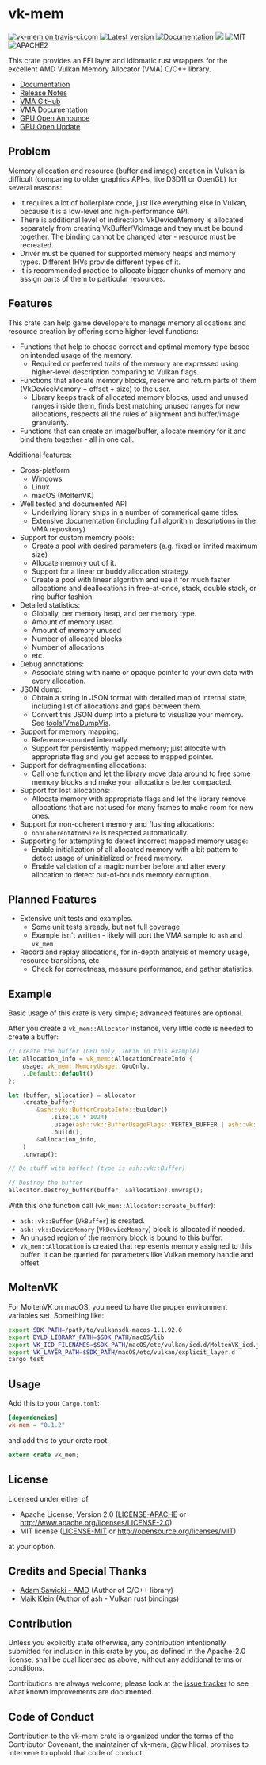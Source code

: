vk-mem
========

[![vk-mem on travis-ci.com](https://travis-ci.com/gwihlidal/vk-mem-rs.svg?branch=master)](https://travis-ci.com/gwihlidal/vk-mem-rs)
[![Latest version](https://img.shields.io/crates/v/vk-mem.svg)](https://crates.io/crates/vk-mem)
[![Documentation](https://docs.rs/vk-mem/badge.svg)](https://docs.rs/vk-mem)
[![](https://tokei.rs/b1/github/gwihlidal/vk-mem-rs)](https://github.com/gwihlidal/vk-mem-rs)
![MIT](https://img.shields.io/badge/license-MIT-blue.svg)
![APACHE2](https://img.shields.io/badge/license-APACHE2-blue.svg)

This crate provides an FFI layer and idiomatic rust wrappers for the excellent AMD Vulkan Memory Allocator (VMA) C/C++ library.

- [Documentation](https://docs.rs/vk-mem)
- [Release Notes](https://github.com/gwihlidal/vk-mem-rs/releases)
- [VMA GitHub](https://github.com/GPUOpen-LibrariesAndSDKs/VulkanMemoryAllocator)
- [VMA Documentation](https://gpuopen-librariesandsdks.github.io/VulkanMemoryAllocator/html/)
- [GPU Open Announce](https://gpuopen.com/gaming-product/vulkan-memory-allocator/)
- [GPU Open Update](https://gpuopen.com/vulkan-memory-allocator-2-1/)

## Problem

Memory allocation and resource (buffer and image) creation in Vulkan is difficult (comparing to older graphics API-s, like D3D11 or OpenGL) for several reasons:
* It requires a lot of boilerplate code, just like everything else in Vulkan, because it is a low-level and high-performance API.
* There is additional level of indirection: VkDeviceMemory is allocated separately from creating VkBuffer/VkImage and they must be bound together. The binding cannot be changed later - resource must be recreated.
* Driver must be queried for supported memory heaps and memory types. Different IHVs provide different types of it.
* It is recommended practice to allocate bigger chunks of memory and assign parts of them to particular resources.

## Features

This crate can help game developers to manage memory allocations and resource creation by offering some higher-level functions:
* Functions that help to choose correct and optimal memory type based on intended usage of the memory.
    * Required or preferred traits of the memory are expressed using higher-level description comparing to Vulkan flags.
* Functions that allocate memory blocks, reserve and return parts of them (VkDeviceMemory + offset + size) to the user.
    * Library keeps track of allocated memory blocks, used and unused ranges inside them, finds best matching unused ranges for new allocations, respects all the rules of alignment and buffer/image granularity.
* Functions that can create an image/buffer, allocate memory for it and bind them together - all in one call.

Additional features:
* Cross-platform
    * Windows
    * Linux
    * macOS (MoltenVK)
* Well tested and documented API
    * Underlying library ships in a number of commerical game titles.
    * Extensive documentation (including full algorithm descriptions in the VMA repository)
* Support for custom memory pools:
    * Create a pool with desired parameters (e.g. fixed or limited maximum size)
    * Allocate memory out of it.
    * Support for a linear or buddy allocation strategy
    * Create a pool with linear algorithm and use it for much faster allocations and deallocations in free-at-once, stack, double stack, or ring buffer fashion.
* Detailed statistics:
    * Globally, per memory heap, and per memory type.
    * Amount of memory used
    * Amount of memory unused
    * Number of allocated blocks
    * Number of allocations
    * etc.
* Debug annotations:
    * Associate string with name or opaque pointer to your own data with every allocation.
* JSON dump:
    * Obtain a string in JSON format with detailed map of internal state, including list of allocations and gaps between them.
    * Convert this JSON dump into a picture to visualize your memory. See [tools/VmaDumpVis](https://github.com/GPUOpen-LibrariesAndSDKs/VulkanMemoryAllocator/blob/master/tools/VmaDumpVis/README.md).
* Support for memory mapping:
    * Reference-counted internally.
    * Support for persistently mapped memory; just allocate with appropriate flag and you get access to mapped pointer.
* Support for defragmenting allocations:
    * Call one function and let the library move data around to free some memory blocks and make your allocations better compacted.
* Support for lost allocations:
    * Allocate memory with appropriate flags and let the library remove allocations that are not used for many frames to make room for new ones.
* Support for non-coherent memory and flushing allocations:
    * `nonCoherentAtomSize` is respected automatically.
* Supporting for attempting to detect incorrect mapped memory usage:
    * Enable initialization of all allocated memory with a bit pattern to detect usage of uninitialized or freed memory.
    * Enable validation of a magic number before and after every allocation to detect out-of-bounds memory corruption.

## Planned Features

* Extensive unit tests and examples.
    * Some unit tests already, but not full coverage
    * Example isn't written - likely will port the VMA sample to `ash` and `vk_mem`
* Record and replay allocations, for in-depth analysis of memory usage, resource transitions, etc
    * Check for correctness, measure performance, and gather statistics.

## Example

Basic usage of this crate is very simple; advanced features are optional.

After you create a `vk_mem::Allocator` instance, very little code is needed to create a buffer:

```rust
// Create the buffer (GPU only, 16KiB in this example)
let allocation_info = vk_mem::AllocationCreateInfo {
    usage: vk_mem::MemoryUsage::GpuOnly,
    ..Default::default()
};

let (buffer, allocation) = allocator
    .create_buffer(
        &ash::vk::BufferCreateInfo::builder()
            .size(16 * 1024)
            .usage(ash::vk::BufferUsageFlags::VERTEX_BUFFER | ash::vk::BufferUsageFlags::TRANSFER_DST)
            .build(),
        &allocation_info,
    )
    .unwrap();

// Do stuff with buffer! (type is ash::vk::Buffer)

// Destroy the buffer
allocator.destroy_buffer(buffer, &allocation).unwrap();
```

With this one function call (`vk_mem::Allocator::create_buffer`):

* `ash::vk::Buffer` (`VkBuffer`) is created.
* `ash::vk::DeviceMemory` (`VkDeviceMemory`) block is allocated if needed.
* An unused region of the memory block is bound to this buffer.
* `vk_mem::Allocation` is created that represents memory assigned to this buffer. It can be queried for parameters like Vulkan memory handle and offset.

## MoltenVK

For MoltenVK on macOS, you need to have the proper environment variables set. Something like:
```bash
export SDK_PATH=/path/to/vulkansdk-macos-1.1.92.0
export DYLD_LIBRARY_PATH=$SDK_PATH/macOS/lib
export VK_ICD_FILENAMES=$SDK_PATH/macOS/etc/vulkan/icd.d/MoltenVK_icd.json
export VK_LAYER_PATH=$SDK_PATH/macOS/etc/vulkan/explicit_layer.d
cargo test
```

## Usage

Add this to your `Cargo.toml`:

```toml
[dependencies]
vk-mem = "0.1.2"
```

and add this to your crate root:

```rust
extern crate vk_mem;
```

## License

Licensed under either of

 * Apache License, Version 2.0 ([LICENSE-APACHE](LICENSE-APACHE) or http://www.apache.org/licenses/LICENSE-2.0)
 * MIT license ([LICENSE-MIT](LICENSE-MIT) or http://opensource.org/licenses/MIT)

at your option.

## Credits and Special Thanks

- [Adam Sawicki - AMD](https://github.com/adam-sawicki-amd) (Author of C/C++ library)
- [Maik Klein](https://github.com/MaikKlein) (Author of ash - Vulkan rust bindings)

## Contribution

Unless you explicitly state otherwise, any contribution intentionally submitted
for inclusion in this crate by you, as defined in the Apache-2.0 license, shall
be dual licensed as above, without any additional terms or conditions.

Contributions are always welcome; please look at the [issue tracker](https://github.com/gwihlidal/vk-mem-rs/issues) to see what
known improvements are documented.

## Code of Conduct

Contribution to the vk-mem crate is organized under the terms of the
Contributor Covenant, the maintainer of vk-mem, @gwihlidal, promises to
intervene to uphold that code of conduct.